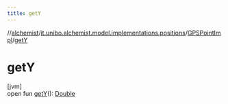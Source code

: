 ```yaml
---
title: getY
---
```

//[alchemist](../../../index.html)/[it.unibo.alchemist.model.implementations.positions](../index.html)/[GPSPointImpl](index.html)/[getY](get-y.html)



# getY



[jvm]\
open fun [getY](get-y.html)(): [Double](https://kotlinlang.org/api/latest/jvm/stdlib/kotlin/-double/index.html)




